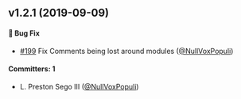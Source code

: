## v1.2.1 (2019-09-09)

#### :bug: Bug Fix
* [#199](https://github.com/ember-codemods/ember-qunit-codemod/pull/199) Fix Comments being lost around modules ([@NullVoxPopuli](https://github.com/NullVoxPopuli))

#### Committers: 1
- L. Preston Sego III ([@NullVoxPopuli](https://github.com/NullVoxPopuli))

